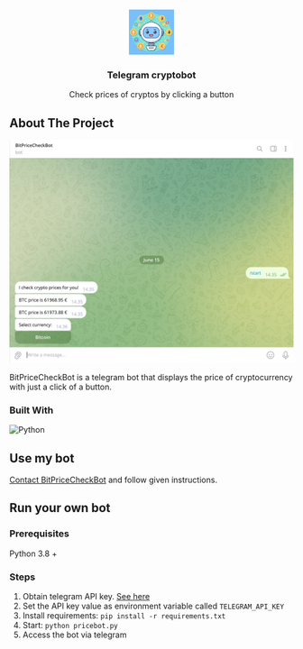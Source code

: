 <a name="readme-top"></a>



<!-- PROJECT LOGO -->
<br />
<div align="center">
  <a href="https://github.com/othneildrew/Best-README-Template">
    <img src="Logo.jpeg" alt="Logo" width="80" height="80">
  </a>

  <h3 align="center">Telegram cryptobot</h3>

  <p align="center">
    Check prices of cryptos by clicking a button

  </p>
</div>



<!-- ABOUT THE PROJECT -->
## About The Project

![Kuva](BotPic.png)

BitPriceCheckBot is a telegram bot that displays the price of cryptocurrency with just a click of a button.

### Built With

![Python](https://img.shields.io/badge/python-3670A0?style=for-the-badge&logo=python&logoColor=ffdd54)


## Use my bot

[Contact BitPriceCheckBot](https://t.me/BitPriceCheckBot) and follow given instructions.

## Run your own bot

### Prerequisites

Python 3.8 +

### Steps
1. Obtain telegram API key. [See here](https://core.telegram.org/bots/tutorial#obtain-your-bot-token)
2. Set the API key value as environment variable called `TELEGRAM_API_KEY`
3. Install requirements: ``pip install -r requirements.txt``
4. Start: ``python pricebot.py``
5. Access the bot via telegram
